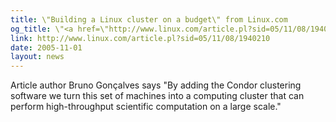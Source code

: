 ```yaml
---
title: \"Building a Linux cluster on a budget\" from Linux.com
og_title: \"<a href=\"http://www.linux.com/article.pl?sid=05/11/08/1940210\">Building a Linux cluster on a budget</a>\" from <a href=\"http://www.linux.com\">Linux.com</a>
link: http://www.linux.com/article.pl?sid=05/11/08/1940210
date: 2005-11-01
layout: news
---
```


 Article author Bruno Gon&ccedil;alves says "By adding the Condor clustering software we turn this set of machines into a computing cluster that can perform high-throughput scientific computation on a large scale." 
